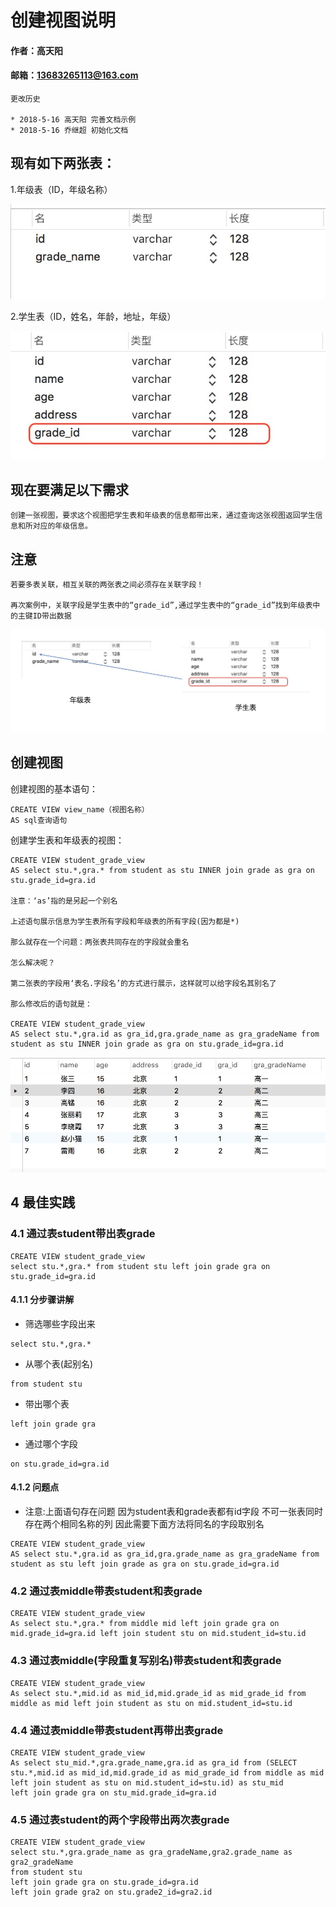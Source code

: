 # 创建视图说明

#### 作者：高天阳
#### 邮箱：13683265113@163.com

```angular2html
更改历史

* 2018-5-16	高天阳	完善文档示例
* 2018-5-16	乔继超	初始化文档

```

## 现有如下两张表：

1.年级表（ID，年级名称）

![](../assets/view/grade.jpg)

2.学生表（ID，姓名，年龄，地址，年级）

![](../assets/view/student.jpg)


## 现在要满足以下需求

```
创建一张视图，要求这个视图把学生表和年级表的信息都带出来，通过查询这张视图返回学生信息和所对应的年级信息。
```

## 注意

```
若要多表关联，相互关联的两张表之间必须存在关联字段！

再次案例中，关联字段是学生表中的“grade_id”,通过学生表中的“grade_id”找到年级表中的主键ID带出数据

```
![](../assets/view/guanxi.jpg)


## 创建视图

创建视图的基本语句：
```
CREATE VIEW view_name（视图名称）
AS sql查询语句

```

创建学生表和年级表的视图：
```
CREATE VIEW student_grade_view
AS select stu.*,gra.* from student as stu INNER join grade as gra on stu.grade_id=gra.id

注意：‘as’指的是另起一个别名

上述语句展示信息为学生表所有字段和年级表的所有字段(因为都是*)

那么就存在一个问题：两张表共同存在的字段就会重名

怎么解决呢？

第二张表的字段用‘表名.字段名’的方式进行展示，这样就可以给字段名其别名了

那么修改后的语句就是：

CREATE VIEW student_grade_view
AS select stu.*,gra.id as gra_id,gra.grade_name as gra_gradeName from student as stu INNER join grade as gra on stu.grade_id=gra.id

```
![](../assets/view/view.jpg)

## 4 最佳实践

### 4.1 通过表student带出表grade

```
CREATE VIEW student_grade_view
select stu.*,gra.* from student stu left join grade gra on stu.grade_id=gra.id
```
#### 4.1.1 分步骤讲解

* 筛选哪些字段出来

```
select stu.*,gra.*
```

* 从哪个表(起别名)

```
from student stu
```

* 带出哪个表

```
left join grade gra
```

* 通过哪个字段

```
on stu.grade_id=gra.id
```

#### 4.1.2 问题点

* 注意:上面语句存在问题 因为student表和grade表都有id字段 不可一张表同时存在两个相同名称的列 因此需要下面方法将同名的字段取别名

```
CREATE VIEW student_grade_view
AS select stu.*,gra.id as gra_id,gra.grade_name as gra_gradeName from student as stu left join grade as gra on stu.grade_id=gra.id
```

### 4.2 通过表middle带表student和表grade

```
CREATE VIEW student_grade_view
As select stu.*,gra.* from middle mid left join grade gra on mid.grade_id=gra.id left join student stu on mid.student_id=stu.id
```

### 4.3 通过表middle(字段重复写别名)带表student和表grade

```
CREATE VIEW student_grade_view
As select stu.*,mid.id as mid_id,mid.grade_id as mid_grade_id from middle as mid left join student as stu on mid.student_id=stu.id
```

### 4.4 通过表middle带表student再带出表grade

```
CREATE VIEW student_grade_view
As select stu_mid.*,gra.grade_name,gra.id as gra_id from (SELECT stu.*,mid.id as mid_id,mid.grade_id as mid_grade_id from middle as mid left join student as stu on mid.student_id=stu.id) as stu_mid
left join grade gra on stu_mid.grade_id=gra.id
```

### 4.5 通过表student的两个字段带出两次表grade

```
CREATE VIEW student_grade_view
select stu.*,gra.grade_name as gra_gradeName,gra2.grade_name as gra2_gradeName 
from student stu 
left join grade gra on stu.grade_id=gra.id 
left join grade gra2 on stu.grade2_id=gra2.id
```
